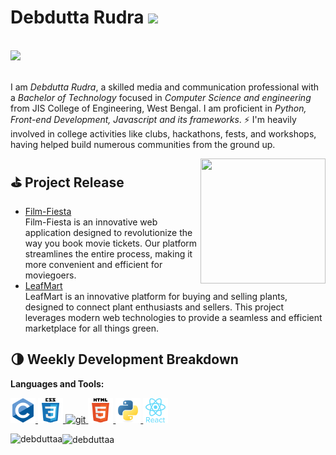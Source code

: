 <h1>Debdutta Rudra</a> <img
src="https://github.com/blackcater/blackcater/raw/main/images/Hi.gif" height="32" align-items="center"/></h1>

<br />

<a href="mailto:rudradebdutta20@gmail.com">
  <img src="https://github.com/blackcater/blackcater/raw/main/images/social-gmail.svg" height="40" />
</a>

<br />
<br />

I am *Debdutta Rudra*, a skilled media and communication professional with a _Bachelor of Technology_ focused in _Computer Science and engineering_ from JIS College of Engineering, West Bengal. I am proficient in *Python, Front-end Development, Javascript and its frameworks*. ⚡ I'm heavily involved in college activities like clubs, hackathons, fests, and workshops, having helped build numerous communities from the ground up.

<a href="#"><img align="right" src="https://github.com/blackcater/blackcater/raw/main/images/banner.gif" width="200 " height="200" /></a>

## ⛳️ Project Release

- <a href='https://github.com/Debduttaa/Flim-Fiesta' target='_blank'>Film-Fiesta</a>
  <br/> Film-Fiesta is an innovative web application designed to revolutionize the way you book movie tickets. Our platform streamlines the entire process, making it more convenient and efficient for moviegoers.
- <a href='https://github.com/Debduttaa/LeafMart' target='_blank'>LeafMart</a>
  <br/> LeafMart is an innovative platform for buying and selling plants, designed to connect plant enthusiasts and sellers. This project leverages modern web technologies to provide a seamless and efficient marketplace for all things green.


## 🌗 Weekly Development Breakdown


<!-- wakatime_plugin_end -->

**Languages and Tools:**

<p align="left"> <a href="https://www.cprogramming.com/" target="_blank" rel="noreferrer"> <img src="https://raw.githubusercontent.com/devicons/devicon/master/icons/c/c-original.svg" alt="c" width="40" height="40"/> </a> <a href="https://www.w3schools.com/css/" target="_blank" rel="noreferrer"> <img src="https://raw.githubusercontent.com/devicons/devicon/master/icons/css3/css3-original-wordmark.svg" alt="css3" width="40" height="40"/> </a> <a href="https://git-scm.com/" target="_blank" rel="noreferrer"> <img src="https://www.vectorlogo.zone/logos/git-scm/git-scm-icon.svg" alt="git" width="40" height="40"/> </a> <a href="https://www.w3.org/html/" target="_blank" rel="noreferrer"> <img src="https://raw.githubusercontent.com/devicons/devicon/master/icons/html5/html5-original-wordmark.svg" alt="html5" width="40" height="40"/> </a> <a href="https://www.python.org" target="_blank" rel="noreferrer"> <img src="https://raw.githubusercontent.com/devicons/devicon/master/icons/python/python-original.svg" alt="python" width="40" height="40"/> </a> <a href="https://reactjs.org/" target="_blank" rel="noreferrer"> <img src="https://raw.githubusercontent.com/devicons/devicon/master/icons/react/react-original-wordmark.svg" alt="react" width="40" height="40"/> </a> 
</p>

<p><img align="left" src="https://github-readme-stats.vercel.app/api/top-langs?username=DebduttaRudra&show_icons=true&locale=en&layout=compact" alt="debduttaa" /></p>

<p><img align="center" src="https://github-readme-streak-stats.herokuapp.com/?user=DebduttaRudra&" alt="debduttaa" /></p>

